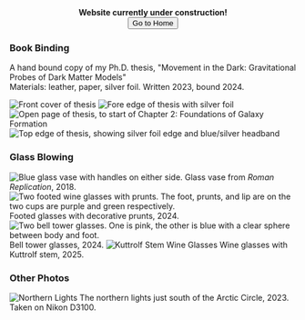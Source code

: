 <center>
 <b>Website currently under construction!</b><br>
 <button onclick="location.href='https://isabelle-goldstein.github.io'">Go to Home</button><br>
</center>
      
<!--             <a href="https://www.instagram.com/the_glasstrophysicist?igsh=MWU3emxhYWIyc2QxZA%3D%3D" title="Instagram Link"> <i class="bi bi-instagram h3"></i></a> -->

### Book Binding
 A hand bound copy of my Ph.D. thesis, "Movement in the Dark: Gravitational Probes of Dark Matter Models" <br>
 Materials: leather, paper, silver foil. Written 2023, bound 2024.<br>
<!-- THESIS GALLERY -->
<!-- see: https://mdbootstrap.com/docs/standard/extended/gallery/-->
<div class="container">
 <div class="row justify-content-center">
   <div class="col-lg-4 mb-4 mb-lg-0">
     <img
       src="static/assets/gallery/thesis_imgs/thesis_front.jpeg"
       class="w-100 shadow-1-strong rounded mb-4"
       alt="Front cover of thesis"
     />
     <img
      src="static/assets/gallery/thesis_imgs/thesis_foreedge.jpeg"
      class="w-100 shadow-1-strong rounded mb-4"
      alt="Fore edge of thesis with silver foil"
     />
   </div>
 
   <div class="col-lg-4 mb-4 mb-lg-0">
     <img
       src="static/assets/gallery/thesis_imgs/thesis_chaparch.jpeg"
       class="w-100 shadow-1-strong rounded mb-4"
       alt="Open page of thesis, to start of Chapter 2: Foundations of Galaxy Formation "
     />
     <img
       src="static/assets/gallery/thesis_imgs/thesis_headband.jpeg"
       class="w-100 shadow-1-strong rounded mb-4"
       alt="Top edge of thesis, showing silver foil edge and blue/silver headband"
     />
   </div>
 </div>
</div>
<!-- Thesis Gallery -->

### Glass Blowing
<!--
<img src="static/assets/gallery/glass_imgs/roman_repl.JPG" class="img-fluid" alt="Glass vase">
Glass vase from <i>Roman Replication</i>, 2018.

<img src="static/assets/gallery/glass_imgs/kuttrolf.jpg" class="img-fluid" alt="Kuttrolf Stem Glass">
Wine glass with Kuttrolf stem, 2024.
-->


<!-- GLASS GALLERY -->
<!-- see: https://mdbootstrap.com/docs/standard/extended/gallery/-->
<div class="container">
 <div class="row justify-content-center">
   <div class="col-lg-4 mb-4 mb-lg-0">
     <img
       src="static/assets/gallery/glass_imgs/roman_repl.JPG"
       class="w-100 shadow-1-strong rounded mb-4"
       alt="Blue glass vase with handles on either side."
     />
     Glass vase from <i>Roman Replication</i>, 2018.
     <img
      src="static/assets/gallery/glass_imgs/prunt_cups.jpeg"
      class="w-100 shadow-1-strong rounded mb-4"
      alt="Two footed wine glasses with prunts. The foot, prunts, and lip are on the two cups are purple and green respectively."
     />
    Footed glasses with decorative prunts, 2024. 
   </div>
 
   <div class="col-lg-4 mb-4 mb-lg-0">
     <img
       src="static/assets/gallery/glass_imgs/belltowercups.jpeg"
       class="w-100 shadow-1-strong rounded mb-4"
       alt="Two bell tower glasses. One is pink, the other is blue with a clear sphere between body and foot."
     />
    Bell tower glasses, 2024. 
     <img
       src="static/assets/gallery/glass_imgs/twokuttrolfs.jpg"
       class="w-100 shadow-1-strong rounded mb-4"
       alt="Kuttrolf Stem Wine Glasses"
     />
    Wine glasses with Kuttrolf stem, 2025.
   </div>
 </div>
</div>
<!-- Glass Gallery -->

### Other Photos
<!-- BOOTSTRAP IMAGES: https://mdbootstrap.com/docs/standard/content-styles/images/-->
<img src="static/assets/gallery/misc_imgs/DSC_0129.JPG" class="img-fluid" alt="Northern Lights" />
The northern lights just south of the Arctic Circle, 2023. Taken on Nikon D3100. 



